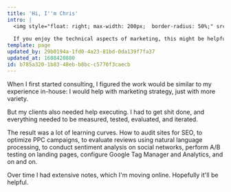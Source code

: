 ```yaml
---
title: 'Hi, I''m Chris'
intro: |
  <img style="float: right; max-width: 200px;  border-radius: 50%;" src="/img/home/chrish.png">I'm a long time marketer, mostly for technical B2B products. I also co-founded Adfury, a SaaS platform for optimizing search advertising.  This site is mostly a collection of how-tos for digital marketing. 
  
  If you enjoy the technical aspects of marketing, this might be helpful. If you don't, [get in touch](mailto:chris@generalgrowthanalytics.com) and I might be able to do it for you.
template: page
updated_by: 29b0194a-1fd0-4a23-81bd-0da139f7fa37
updated_at: 1608420880
id: b785a320-1b83-48eb-b8bc-c5770f3caecb
---
```

When I first started consulting, I figured the work would be similar to my experience in-house: I would help with marketing strategy, just with more variety. 

But my clients also needed help executing. I had to get shit done, and everything needed to be measured, tested, evaluated, and iterated. 

The result was a lot of learning curves. How to audit sites for SEO, to optimize PPC campaigns, to evaluate reviews using natural language processing, to conduct sentiment analysis on social networks, perform A/B testing on landing pages, configure Google Tag Manager and Analytics, and on and on. 

Over time I had extensive notes, which I'm moving online. Hopefully it'll be helpful.
